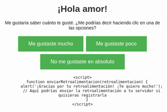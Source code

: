 <!DOCTYPE html>
<html lang="es">
<head>
<meta charset="UTF-8">
<meta name="viewport" content="width=device-width, initial-scale=1.0">
<title>Retroalimentación</title>
<style>
    body {
        font-family: Arial, sans-serif;
        text-align: center;
    }
    h1 {
        color: #333;
    }
    button {
        background-color: #4CAF50;
        border: none;
        color: white;
        padding: 15px 32px;
        text-align: center;
        text-decoration: none;
        display: inline-block;
        font-size: 16px;
        margin: 4px 2px;
        cursor: pointer;
    }
</style>
</head>
<body>
    <h1>¡Hola amor!</h1>
    <p>Me gustaría saber cuánto te gusté. ¿Me podrías decir haciendo clic en una de las opciones?</p>
    <button onclick="enviarRetroalimentacion('Mucho')">Me gustaste mucho</button>
    <button onclick="enviarRetroalimentacion('Poco')">Me gustaste poco</button>
    <button onclick="enviarRetroalimentacion('Nada')">No me gustaste en absoluto</button>

    <script>
        function enviarRetroalimentacion(retroalimentacion) {
            alert('¡Gracias por tu retroalimentación! ¡Te quiero mucho!');
            // Aquí podrías enviar la retroalimentación a tu servidor si quisieras registrarla
        }
    </script>
</body>
</html>
